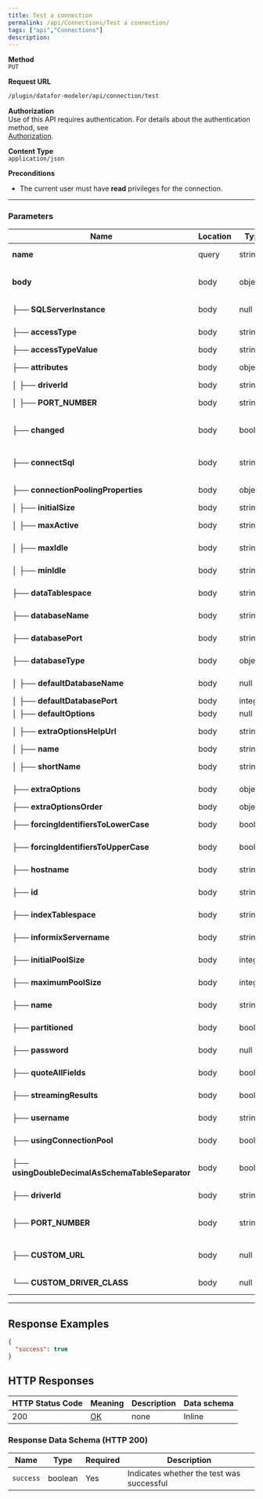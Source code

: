 ```yaml
---
title: Test a connection
permalink: /api/Connections/Test a connection/
tags: ["api","Connections"]
description: 
---
```


**Method**  
`PUT`

**Request URL**
```html
/plugin/datafor-modeler/api/connection/test
```

**Authorization**  
Use of this API requires authentication. For details about the authentication method, see  
[Authorization](/api/index/#_5-authentication-security).

**Content Type**  
`application/json`

**Preconditions**
- The current user must have **read** privileges for the connection.

---

### **Parameters**

| Name                                     | Location | Type     | Required | Description                                             |
|------------------------------------------|----------|----------|----------|---------------------------------------------------------|
| **name**                                 | query    | string   | No       | The name of the connection                             |
| **body**                                 | body     | object   | No       | JSON payload containing connection details             |
| ├── **SQLServerInstance**               | body     | null     | No       | For SQL Server; null if not used                        |
| ├── **accessType**                      | body     | string   | Yes      | Type of connection access (e.g., `NATIVE`)             |
| ├── **accessTypeValue**                 | body     | string   | Yes      | Same as `accessType`                                   |
| ├── **attributes**                      | body     | object   | Yes      | Additional connection attributes                        |
| │   ├── **driverId**                    | body     | string   | Yes      | E.g., `postgresql`                                      |
| │   ├── **PORT_NUMBER**                 | body     | string   | Yes      | Database port (e.g., `25432`)                           |
| ├── **changed**                         | body     | boolean  | Yes      | Indicates if the connection config has changed          |
| ├── **connectSql**                      | body     | string   | Yes      | SQL to run when establishing the connection (optional) |
| ├── **connectionPoolingProperties**     | body     | object   | Yes      | Connection pool settings                                |
| │   ├── **initialSize**                 | body     | string   | Yes      | Initial size of the pool                               |
| │   ├── **maxActive**                   | body     | string   | Yes      | Maximum active connections                             |
| │   ├── **maxIdle**                     | body     | string   | Yes      | Maximum idle connections                               |
| │   ├── **minIdle**                     | body     | string   | Yes      | Minimum idle connections                               |
| ├── **dataTablespace**                  | body     | string   | Yes      | Tablespace for data (if applicable)                    |
| ├── **databaseName**                    | body     | string   | Yes      | Name of the database (e.g., `foodmart`)                |
| ├── **databasePort**                    | body     | string   | Yes      | Port for the database (e.g., `25432`)                  |
| ├── **databaseType**                    | body     | object   | Yes      | Info about the database type                           |
| │   ├── **defaultDatabaseName**         | body     | null     | Yes      | Default DB name (null if not specified)                |
| │   ├── **defaultDatabasePort**         | body     | integer  | Yes      | Default port (e.g., `5432`)                            |
| │   ├── **defaultOptions**              | body     | null     | Yes      | Default driver options                                 |
| │   ├── **extraOptionsHelpUrl**         | body     | string   | Yes      | URL for documentation of extra options                 |
| │   ├── **name**                        | body     | string   | Yes      | E.g., `PostgreSQL`                                     |
| │   ├── **shortName**                   | body     | string   | Yes      | Abbreviated name (e.g., `POSTGRESQL`)                  |
| ├── **extraOptions**                    | body     | object   | Yes      | Additional driver-specific options                     |
| ├── **extraOptionsOrder**               | body     | object   | Yes      | Order of extra options                                 |
| ├── **forcingIdentifiersToLowerCase**   | body     | boolean  | Yes      | Whether to force identifiers to lowercase              |
| ├── **forcingIdentifiersToUpperCase**   | body     | boolean  | Yes      | Whether to force identifiers to uppercase              |
| ├── **hostname**                        | body     | string   | Yes      | Host IP or domain (e.g., `127.0.0.1`)                  |
| ├── **id**                              | body     | string   | Yes      | Unique ID for this connection                          |
| ├── **indexTablespace**                 | body     | string   | Yes      | Tablespace for indexes (if applicable)                 |
| ├── **informixServername**              | body     | string   | Yes      | For Informix only; otherwise empty                     |
| ├── **initialPoolSize**                 | body     | integer  | Yes      | Initial number of connections in the pool              |
| ├── **maximumPoolSize**                 | body     | integer  | Yes      | Maximum size of the pool                               |
| ├── **name**                            | body     | string   | Yes      | Connection name (e.g., `foodmart`)                     |
| ├── **partitioned**                     | body     | boolean  | Yes      | Whether the database is partitioned                    |
| ├── **password**                        | body     | null     | Yes      | Database password (null if not changed)                |
| ├── **quoteAllFields**                  | body     | boolean  | Yes      | Whether to quote all SQL fields                        |
| ├── **streamingResults**                | body     | boolean  | Yes      | Whether to use streaming results                       |
| ├── **username**                        | body     | string   | Yes      | Database user (e.g., `postgres`)                       |
| ├── **usingConnectionPool**             | body     | boolean  | Yes      | Whether to use a connection pool                       |
| ├── **usingDoubleDecimalAsSchemaTableSeparator** | body | boolean | Yes | If true, double decimals are used as schema-table separators |
| ├── **driverId**                        | body     | string   | Yes      | Driver ID (duplicate of `attributes.driverId`)         |
| ├── **PORT_NUMBER**                     | body     | string   | Yes      | Database port (duplicate of `attributes.PORT_NUMBER`)  |
| ├── **CUSTOM_URL**                      | body     | null     | No       | Custom JDBC URL if using a non-default driver config   |
| └── **CUSTOM_DRIVER_CLASS**             | body     | null     | No       | Custom driver class if required                        |

---

## **Response Examples**

```json
{
  "success": true
}
```

## **HTTP Responses**

| HTTP Status Code | Meaning                                                                 | Description | Data schema |
|------------------|-------------------------------------------------------------------------|------------|------------|
| 200              | [OK](https://tools.ietf.org/html/rfc7231#section-6.3.1)                | none       | Inline     |

### **Response Data Schema (HTTP 200)**

| Name       | Type    | Required | Description         |
|------------|---------|----------|---------------------|
| `success`  | boolean | Yes      | Indicates whether the test was successful |